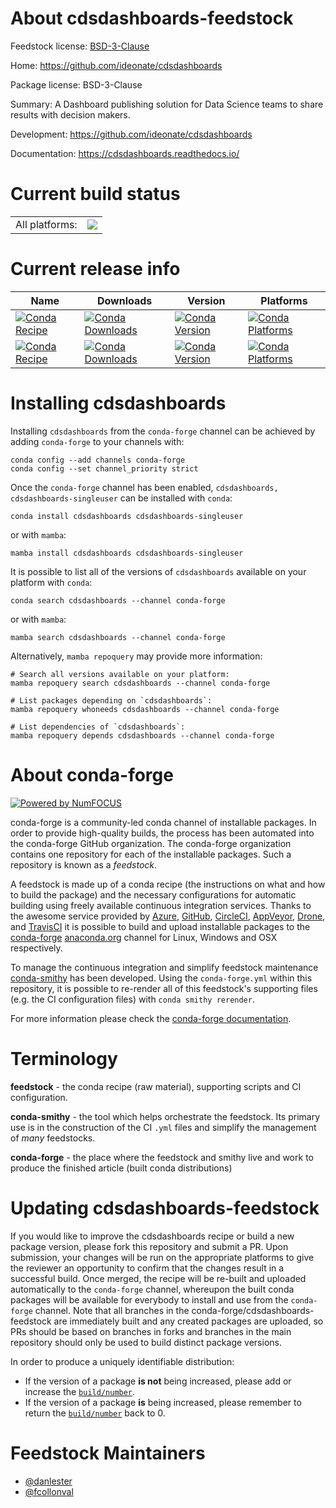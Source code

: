 About cdsdashboards-feedstock
=============================

Feedstock license: [BSD-3-Clause](https://github.com/conda-forge/cdsdashboards-feedstock/blob/main/LICENSE.txt)

Home: https://github.com/ideonate/cdsdashboards

Package license: BSD-3-Clause

Summary: A Dashboard publishing solution for Data Science teams to share results with decision makers.

Development: https://github.com/ideonate/cdsdashboards

Documentation: https://cdsdashboards.readthedocs.io/

Current build status
====================


<table><tr><td>All platforms:</td>
    <td>
      <a href="https://dev.azure.com/conda-forge/feedstock-builds/_build/latest?definitionId=10251&branchName=main">
        <img src="https://dev.azure.com/conda-forge/feedstock-builds/_apis/build/status/cdsdashboards-feedstock?branchName=main">
      </a>
    </td>
  </tr>
</table>

Current release info
====================

| Name | Downloads | Version | Platforms |
| --- | --- | --- | --- |
| [![Conda Recipe](https://img.shields.io/badge/recipe-cdsdashboards-green.svg)](https://anaconda.org/conda-forge/cdsdashboards) | [![Conda Downloads](https://img.shields.io/conda/dn/conda-forge/cdsdashboards.svg)](https://anaconda.org/conda-forge/cdsdashboards) | [![Conda Version](https://img.shields.io/conda/vn/conda-forge/cdsdashboards.svg)](https://anaconda.org/conda-forge/cdsdashboards) | [![Conda Platforms](https://img.shields.io/conda/pn/conda-forge/cdsdashboards.svg)](https://anaconda.org/conda-forge/cdsdashboards) |
| [![Conda Recipe](https://img.shields.io/badge/recipe-cdsdashboards--singleuser-green.svg)](https://anaconda.org/conda-forge/cdsdashboards-singleuser) | [![Conda Downloads](https://img.shields.io/conda/dn/conda-forge/cdsdashboards-singleuser.svg)](https://anaconda.org/conda-forge/cdsdashboards-singleuser) | [![Conda Version](https://img.shields.io/conda/vn/conda-forge/cdsdashboards-singleuser.svg)](https://anaconda.org/conda-forge/cdsdashboards-singleuser) | [![Conda Platforms](https://img.shields.io/conda/pn/conda-forge/cdsdashboards-singleuser.svg)](https://anaconda.org/conda-forge/cdsdashboards-singleuser) |

Installing cdsdashboards
========================

Installing `cdsdashboards` from the `conda-forge` channel can be achieved by adding `conda-forge` to your channels with:

```
conda config --add channels conda-forge
conda config --set channel_priority strict
```

Once the `conda-forge` channel has been enabled, `cdsdashboards, cdsdashboards-singleuser` can be installed with `conda`:

```
conda install cdsdashboards cdsdashboards-singleuser
```

or with `mamba`:

```
mamba install cdsdashboards cdsdashboards-singleuser
```

It is possible to list all of the versions of `cdsdashboards` available on your platform with `conda`:

```
conda search cdsdashboards --channel conda-forge
```

or with `mamba`:

```
mamba search cdsdashboards --channel conda-forge
```

Alternatively, `mamba repoquery` may provide more information:

```
# Search all versions available on your platform:
mamba repoquery search cdsdashboards --channel conda-forge

# List packages depending on `cdsdashboards`:
mamba repoquery whoneeds cdsdashboards --channel conda-forge

# List dependencies of `cdsdashboards`:
mamba repoquery depends cdsdashboards --channel conda-forge
```


About conda-forge
=================

[![Powered by
NumFOCUS](https://img.shields.io/badge/powered%20by-NumFOCUS-orange.svg?style=flat&colorA=E1523D&colorB=007D8A)](https://numfocus.org)

conda-forge is a community-led conda channel of installable packages.
In order to provide high-quality builds, the process has been automated into the
conda-forge GitHub organization. The conda-forge organization contains one repository
for each of the installable packages. Such a repository is known as a *feedstock*.

A feedstock is made up of a conda recipe (the instructions on what and how to build
the package) and the necessary configurations for automatic building using freely
available continuous integration services. Thanks to the awesome service provided by
[Azure](https://azure.microsoft.com/en-us/services/devops/), [GitHub](https://github.com/),
[CircleCI](https://circleci.com/), [AppVeyor](https://www.appveyor.com/),
[Drone](https://cloud.drone.io/welcome), and [TravisCI](https://travis-ci.com/)
it is possible to build and upload installable packages to the
[conda-forge](https://anaconda.org/conda-forge) [anaconda.org](https://anaconda.org/)
channel for Linux, Windows and OSX respectively.

To manage the continuous integration and simplify feedstock maintenance
[conda-smithy](https://github.com/conda-forge/conda-smithy) has been developed.
Using the ``conda-forge.yml`` within this repository, it is possible to re-render all of
this feedstock's supporting files (e.g. the CI configuration files) with ``conda smithy rerender``.

For more information please check the [conda-forge documentation](https://conda-forge.org/docs/).

Terminology
===========

**feedstock** - the conda recipe (raw material), supporting scripts and CI configuration.

**conda-smithy** - the tool which helps orchestrate the feedstock.
                   Its primary use is in the construction of the CI ``.yml`` files
                   and simplify the management of *many* feedstocks.

**conda-forge** - the place where the feedstock and smithy live and work to
                  produce the finished article (built conda distributions)


Updating cdsdashboards-feedstock
================================

If you would like to improve the cdsdashboards recipe or build a new
package version, please fork this repository and submit a PR. Upon submission,
your changes will be run on the appropriate platforms to give the reviewer an
opportunity to confirm that the changes result in a successful build. Once
merged, the recipe will be re-built and uploaded automatically to the
`conda-forge` channel, whereupon the built conda packages will be available for
everybody to install and use from the `conda-forge` channel.
Note that all branches in the conda-forge/cdsdashboards-feedstock are
immediately built and any created packages are uploaded, so PRs should be based
on branches in forks and branches in the main repository should only be used to
build distinct package versions.

In order to produce a uniquely identifiable distribution:
 * If the version of a package **is not** being increased, please add or increase
   the [``build/number``](https://docs.conda.io/projects/conda-build/en/latest/resources/define-metadata.html#build-number-and-string).
 * If the version of a package **is** being increased, please remember to return
   the [``build/number``](https://docs.conda.io/projects/conda-build/en/latest/resources/define-metadata.html#build-number-and-string)
   back to 0.

Feedstock Maintainers
=====================

* [@danlester](https://github.com/danlester/)
* [@fcollonval](https://github.com/fcollonval/)

